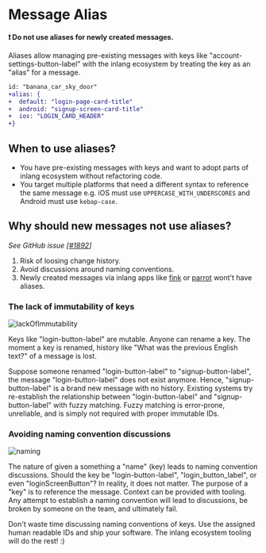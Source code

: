 # Message Alias

**❗ Do not use aliases for newly created messages.** 

Aliases allow managing pre-existing messages with keys like "account-settings-button-label" with the inlang ecosystem by treating the key as an "alias" for a message. 

```diff
id: "banana_car_sky_door"
+alias: {
+  default: "login-page-card-title"
+  android: "signup-screen-card-title"
+  ios: "LOGIN_CARD_HEADER"  
+}
```

## When to use aliases? 

- You have pre-existing messages with keys and want to adopt parts of inlang ecosystem without refactoring code.
- You target multiple platforms that need a different syntax to reference the same message e.g. iOS must use `UPPERCASE_WITH_UNDERSCORES` and Android must use `kebap-case`.

## Why should new messages not use aliases?

_See GitHub issue [[#1892](https://github.com/opral/monorepo/issues/1892)]_

1. Risk of loosing change history.
2. Avoid discussions around naming conventions.
3. Newly created messages via inlang apps like [fink](/m/tdozzpar) or [parrot](m/gkrpgoir) wont't have aliases.

### The lack of immutability of keys

![lackOfImmutability](https://cdn.jsdelivr.net/gh/opral/monorepo@latest/inlang/documentation/ecosystem/assets/alias-key-immutability.png)

Keys like "login-button-label" are mutable. Anyone can rename a key. The moment a key is renamed, history like "What was the previous English text?" of a message is lost.

Suppose someone renamed "login-button-label" to "signup-button-label", the message "login-button-label" does not exist anymore. Hence, "signup-button-label" is a brand new message with no history. Existing systems try re-establish the relationship between "login-button-label" and "signup-button-label" with fuzzy matching. Fuzzy matching is error-prone, unreliable, and is simply not required with proper immutable IDs.  

### Avoiding naming convention discussions

![naming](https://cdn.jsdelivr.net/gh/opral/monorepo@latest/inlang/documentation/ecosystem/assets/alias-naming.png)

The nature of given a something a "name" (key) leads to naming convention discussions. Should the key be "login-button-label", "login_button_label", or even "loginScreenButton"? In reality, it does not matter. The purpose of a "key" is to reference the message. Context can be provided with tooling. Any attempt to establish a naming convention will lead to discussions, be broken by someone on the team, and ultimately fail. 

Don't waste time discussing naming conventions of keys. Use the assigned human readable IDs and ship your software. The inlang ecosystem tooling will do the rest! :)  
